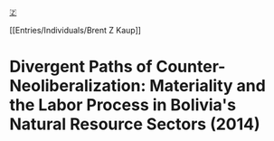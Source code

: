 [🇿](zotero://select/library/items/7JTRXDNW)

[[Entries/Individuals/Brent Z Kaup]] 
# Divergent Paths of Counter-Neoliberalization: Materiality and the Labor Process in Bolivia's Natural Resource Sectors (2014)


